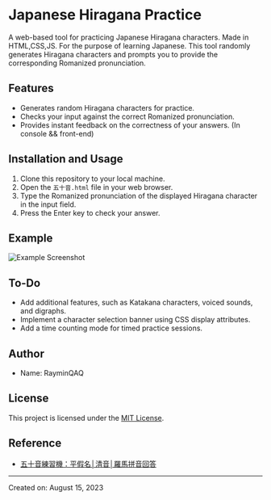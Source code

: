 # Japanese Hiragana Practice

A web-based tool for practicing Japanese Hiragana characters. Made in HTML,CSS,JS. For the purpose of learning Japanese. This tool randomly generates Hiragana characters and prompts you to provide the corresponding Romanized pronunciation.

## Features

- Generates random Hiragana characters for practice.
- Checks your input against the correct Romanized pronunciation.
- Provides instant feedback on the correctness of your answers. (In console && front-end)

## Installation and Usage

1. Clone this repository to your local machine.
2. Open the `五十音.html` file in your web browser.
3. Type the Romanized pronunciation of the displayed Hiragana character in the input field.
4. Press the Enter key to check your answer.

## Example

![Example Screenshot](screenshot.png)

## To-Do

- Add additional features, such as Katakana characters, voiced sounds, and digraphs.
- Implement a character selection banner using CSS display attributes.
- Add a time counting mode for timed practice sessions.

## Author

- Name: RayminQAQ

## License

This project is licensed under the [MIT License](LICENSE).

## Reference
- [五十音練習機：平假名│清音│羅馬拼音回答](https://www.sigure.tw/quiz/practice/50/hira-seion-roma.php)

---

Created on: August 15, 2023
